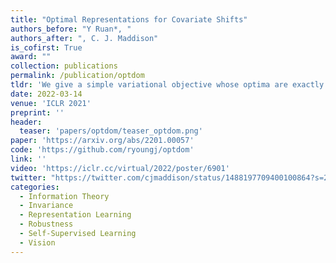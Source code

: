 ```yaml
---
title: "Optimal Representations for Covariate Shifts"
authors_before: "Y Ruan*, "
authors_after: ", C. J. Maddison"
is_cofirst: True
award: ""
collection: publications
permalink: /publication/optdom
tldr: 'We give a simple variational objective whose optima are exactly the set of representations that are robust under covariate shift.'
date: 2022-03-14
venue: 'ICLR 2021'
preprint: '' 
header: 
  teaser: 'papers/optdom/teaser_optdom.png'
paper: 'https://arxiv.org/abs/2201.00057'
code: 'https://github.com/ryoungj/optdom' 
link: ''
video: 'https://iclr.cc/virtual/2022/poster/6901'
twitter: "https://twitter.com/cjmaddison/status/1488197709400100864?s=20&t=IWsl3Bgn8Gqmp_hITqpqug"
categories:
  - Information Theory
  - Invariance
  - Representation Learning
  - Robustness
  - Self-Supervised Learning
  - Vision
---
```


 <!-- reference ruan2022optimal  -->